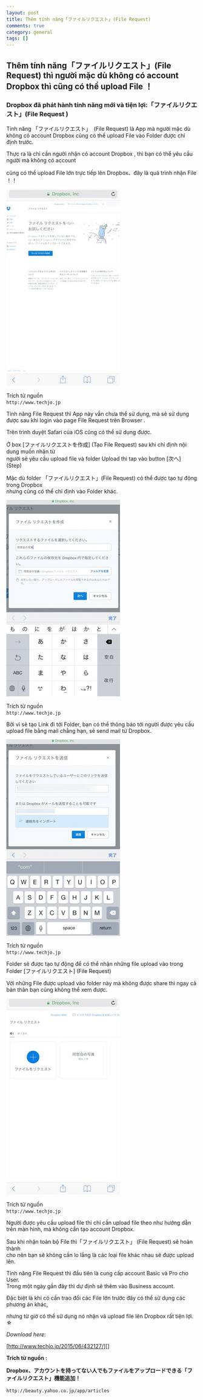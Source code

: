 ```yaml
---
layout: post  
title: Thêm tính năng「ファイルリクエスト」(File Request)  
comments: true  
category: general
tags: []
---
```


## Thêm tính năng「ファイルリクエスト」(File Request)  thì người mặc dù   không có account Dropbox thì cũng có thể upload File ！

### Dropbox đã phát hành tính năng mới và tiện lợi:「ファイルリクエスト」(File Request )


Tính năng 「ファイルリクエスト」　(File Request) là App mà người mặc dù không có account Dropbox cũng có thể upload   File vào Folder được chỉ định trước.

Thực ra là chỉ cần người nhận có account Dropbox , thì bạn có thể yêu cầu người mà không có account  

cũng có thể upload File lớn trực tiếp lên Dropbox、đây là quá trình nhận File ！！

![image](/res/dropbox/1.jpeg)


Trích từ nguồn  
` http://www.techjo.jp `

Tính năng File Request thì App này vẫn chưa thể sử dụng, mà sẽ sử dụng được sau khi login vào page File Request   trên Browser .

Trên trình duyệt Safari của  iOS  cũng có thể sử dụng được.  

Ở box [ファイルリクエストを作成] (Tạo File Request) sau khi chỉ định nội dung muốn nhận từ  
người sẽ yêu cầu upload file và folder Upload thì tap vào button [次へ] (Step)

Mặc dù folder 「ファイルリクエスト」(File Request) có thể được tạo tự động trong Dropbox  
nhưng cũng có thể chỉ định vào Folder khác.  

![image](/res/dropbox/2.jpeg)

Trích từ nguồn  
` http://www.techjo.jp `

Bởi vì sẽ tạo Link đi tới Folder, bạn có thể thông báo tới người được yêu cầu upload file bằng mail chẳng hạn, sẽ send mail từ Dropbox. 

![image](/res/dropbox/3.jpeg) 

Trích từ nguồn  
` http://www.techjo.jp `

Folder sẽ được tạo tự động để có thể nhận những file upload vào trong Folder [ファイルリクエスト] (File Request)

Với những File được upload vào folder này mà không được share thì ngay cả bản thân bạn cũng không thể xem được.

![image](/res/dropbox/4.jpeg)

Trích từ nguồn  
` http://www.techjo.jp `

Người được yêu cầu upload file thì chỉ cần upload file theo như hướng  dẫn trên màn hình, mà không cần tạo account Dropbox.

Sau khi nhận toàn bộ File thì「ファイルリクエスト」 (File Request) sẽ hoàn thành  
cho nên bạn sẽ không cần lo lắng là các loại file khác nhau sẽ được upload lên. 

Tính năng  File Request thì đầu tiên là cung cấp account Basic và Pro cho User.  
Trong một ngày gần đây thì dự định sẽ thêm vào Business account. 

Đặc biệt là khi có cần trao đổi các File lớn trước đây có thể sử dụng các phương án khác,   

nhưng từ giờ có thể sử dụng nó nhận và upload file lên Dropbox rất tiện lợi. ☆

 *Download here:* 

 [http://www.techjo.jp/2015/06/432127/][]

 [http://www.techjo.jp/2015/06/432127/]: http://www.techjo.jp/2015/06/432127/



**Trích từ nguồn :** 

**Dropbox、アカウントを持ってない人でもファイルをアップロードできる「ファイルリクエスト」機能追加！**

` http://beauty.yahoo.co.jp/app/articles `

